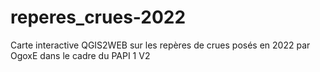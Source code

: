 # reperes_crues-2022
Carte interactive QGIS2WEB sur les repères de crues posés en 2022 par OgoxE dans le cadre du PAPI 1 V2
